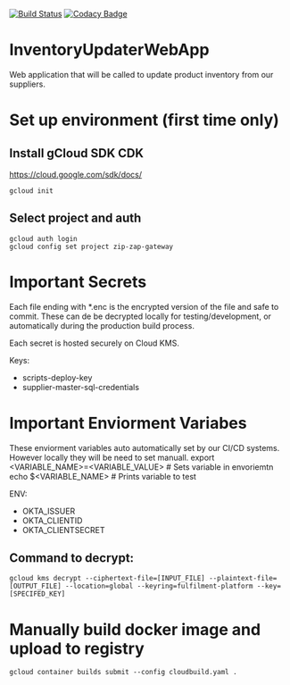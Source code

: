 [![Build Status](https://travis-ci.com/indira-active/fulfillment-platform.svg?token=s8nDqBPzyxfbb3fVZTFy&branch=master)](https://travis-ci.com/indira-active/fulfillment-platform) [![Codacy Badge](https://api.codacy.com/project/badge/Grade/e2906ab1ca4c4ea9a5a01baee82f572a)](https://www.codacy.com?utm_source=github.com&amp;utm_medium=referral&amp;utm_content=indira-active/fulfillment-platform&amp;utm_campaign=Badge_Grade)

# InventoryUpdaterWebApp
Web application that will be called to update product inventory from our suppliers. 

# Set up environment (first time only)
## Install gCloud SDK CDK
https://cloud.google.com/sdk/docs/

    gcloud init

## Select project and auth
    gcloud auth login
    gcloud config set project zip-zap-gateway



# Important Secrets
Each file ending with *.enc is the encrypted version of the file and safe to commit. These can de be decrypted locally for testing/development, or automatically during the production build process.

Each secret is hosted securely on Cloud KMS. 

Keys:

* scripts-deploy-key
* supplier-master-sql-credentials

# Important Enviorment Variabes
These enviorment variables auto automatically set by our CI/CD systems. However locally they will be need to set manuall.
    export <VARIABLE_NAME>=<VARIABLE_VALUE> # Sets variable in envoriemtn
    echo $<VARIABLE_NAME> # Prints variable to test

ENV:
* OKTA_ISSUER
* OKTA_CLIENTID
* OKTA_CLIENTSECRET


## Command to decrypt:
    gcloud kms decrypt --ciphertext-file=[INPUT_FILE] --plaintext-file=[OUTPUT_FILE] --location=global --keyring=fulfilment-platform --key=[SPECIFED_KEY]


# Manually build docker image and upload to registry
    gcloud container builds submit --config cloudbuild.yaml .